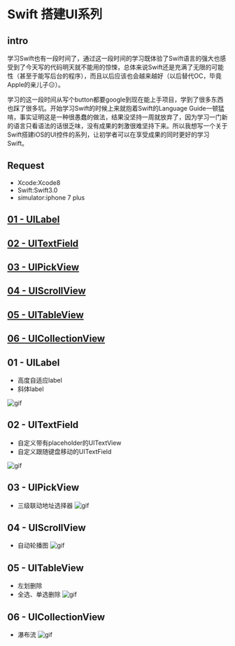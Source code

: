 
#  Swift 搭建UI系列

## intro
 学习Swift也有一段时间了，通过这一段时间的学习既体验了Swift语言的强大也感受到了今天写的代码明天就不能用的惊悚，总体来说Swift还是充满了无限的可能性（甚至于能写后台的程序），而且以后应该也会越来越好（以后替代OC，毕竟Apple的亲儿子😑）。
 
 学习的这一段时间从写个button都要google到现在能上手项目，学到了很多东西也踩了很多坑。开始学习Swift的时候上来就抱着Swift的Language Guide一顿猛啃，事实证明这是一种很愚蠢的做法，结果没坚持一周就放弃了，因为学习一门新的语言只看语法的话很乏味，没有成果的刺激很难坚持下来。所以我想写一个关于Swift搭建iOS的UI控件的系列，让初学者可以在享受成果的同时更好的学习Swift。

## Request

* Xcode:Xcode8 
* Swift:Swift3.0 
* simulator:iphone 7 plus

<h2><a href="#C1">01 - UILabel</a> </h2>
<h2><a href="#C2">02 - UITextField</a></h2>
<h2><a href="#C3">03 - UIPickView</a></h2>
<h2><a href="#C4">04 - UIScrollView</a></h2>
<h2><a href="#C5">05 - UITableView</a></h2>
<h2><a href="#C6">06 - UICollectionView</a></h2>

<h2><a name="C1">01 - UILabel</a></h2>

* 高度自适应label
* 斜体label

![gif](https://github.com/fengzhihao123/UI-Swift/blob/master/01-LabelAndButton/01-UILabel.gif)

<h2><a name="C2">02 - UITextField</a></h2>

* 自定义带有placeholder的UITextView
* 自定义跟随键盘移动的UITextField

![gif](https://github.com/fengzhihao123/UI-Swift/blob/master/02-UITextView/02-UITextField:UITextView.gif)


<h2><a name="C3">03 - UIPickView</a></h2>

* 三级联动地址选择器
![gif](https://github.com/fengzhihao123/UI-Swift/blob/master/03-UIPickView/03-UIPickView.gif)

<h2><a name="C4">04 - UIScrollView</a></h2>

* 自动轮播图
![gif](https://github.com/fengzhihao123/UI-Swift/blob/master/04-UIScrollView/05-UIScrollView.gif)

<h2><a name="C5">05 - UITableView</a></h2>

* 左划删除
* 全选、单选删除
![gif](https://github.com/fengzhihao123/UI-Swift/blob/master/05-UITableView/05-UITableView.gif)

<h2><a name="C6">06 - UICollectionView</a></h2>

* 瀑布流
![gif](https://github.com/fengzhihao123/UI-Swift/blob/master/06-UICollectionView/06-UICollectionView.gif)
